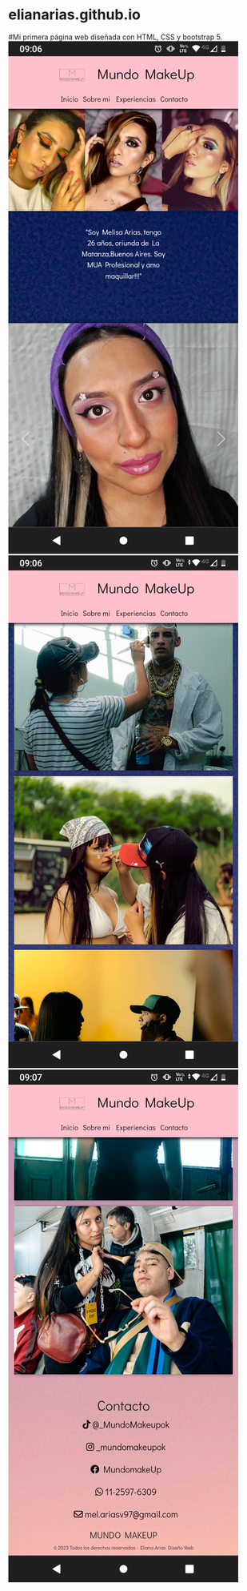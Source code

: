 # elianarias.github.io
#Mi primera página web diseñada con HTML, CSS y bootstrap 5.
![captura1](https://github.com/elianarias/elianarias.github.io/blob/main/Capturas/captura1.jpeg)
![captura2](https://github.com/elianarias/elianarias.github.io/blob/main/Capturas/captura2.jpeg)
![captura2](https://github.com/elianarias/elianarias.github.io/blob/main/Capturas/captura3.jpeg)
